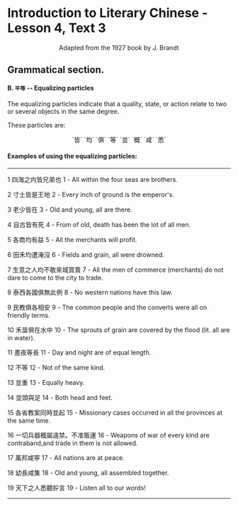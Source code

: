 # Introduction to Literary Chinese - Lesson 4, Text 3

<center>Adapted from the 1927 book by J. Brandt</center>

## Grammatical section.

#### B. `平等` -- Equalizing particles

The equalizing particles indicate that a quality, state, or action relate to two or several objects in the same degree.

These particles are:

<center>`皆` `均` `俱` `等` `並` `概` `咸` `悉`</center>

#### Examples of using the equalizing particles:

---

1 四海之内皆兄弟也
1 - All within the four seas are brothers.

2 寸土皆是王地
2 - Every inch of ground is the emperor's.

3 老少皆在
3 - Old and young, all are there.

4 自古皆有死
4 - From of old, death has been the lot of all men.

5 各商均有益
5 - All the merchants will profit.

6 田禾均遭淹沒
6 - Fields and grain, all were drowned.

7 生意之人均不敢來城買賣
7 - All the men of commerce (merchants) do not dare to come to the city to trade.

8 泰西各國俱無此例
8 - No western nations have this law.

9 民教俱各相安
9 - The common people and the converts were all on friendly terms.

10 禾苗俱在水中
10 - The sprouts of grain are covered by the flood (lit. all are in water).

11 晝夜等長
11 - Day and night are of equal length.

12 不等
12 - Not of the same kind.

13 並重
13 - Equally heavy.

14 並頭與足
14 - Both head and feet.

15 各省教案同時並起
15 - Missionary cases occurred in all the provinces at the same time.

16 一切兵器概屬違禁。不准販運
16 - Weapons of war of every kind are contraband,and trade in them is not allowed.

17 萬邦咸寕
17 - All nations are at peace.

18 幼長咸集
18 - Old and young, all assembled together.

19 天下之人悉聽肸言
19 - Listen all to our words!

---

